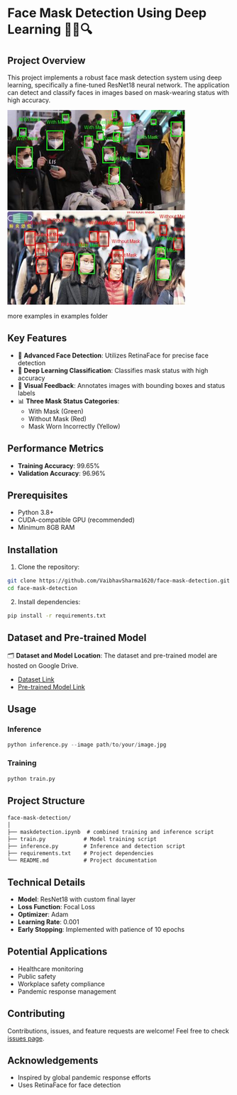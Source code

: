 # Face Mask Detection Using Deep Learning 🧑‍⚕️🔍

## Project Overview

This project implements a robust face mask detection system using deep learning, specifically a fine-tuned ResNet18 neural network. The application can detect and classify faces in images based on mask-wearing status with high accuracy.


![Project Demo](/examples/result8.jpg)
![Project Demo](/examples/result6.jpg)


more examples in examples folder

## Key Features

- 🔬 **Advanced Face Detection**: Utilizes RetinaFace for precise face detection
- 🤖 **Deep Learning Classification**: Classifies mask status with high accuracy
- 🎨 **Visual Feedback**: Annotates images with bounding boxes and status labels
- 📊 **Three Mask Status Categories**:
  - With Mask (Green)
  - Without Mask (Red)
  - Mask Worn Incorrectly (Yellow)

## Performance Metrics

- **Training Accuracy**: 99.65%
- **Validation Accuracy**: 96.96%

## Prerequisites

- Python 3.8+
- CUDA-compatible GPU (recommended)
- Minimum 8GB RAM

## Installation

1. Clone the repository:
```bash
git clone https://github.com/VaibhavSharma1620/face-mask-detection.git
cd face-mask-detection
```

2. Install dependencies:
```bash
pip install -r requirements.txt
```

## Dataset and Pre-trained Model

🗂️ **Dataset and Model Location**: 
The dataset and pre-trained model are hosted on Google Drive. 
- [Dataset Link](https://drive.google.com/path/to/dataset)
- [Pre-trained Model Link](https://drive.google.com/path/to/model)

## Usage

### Inference
```python
python inference.py --image path/to/your/image.jpg
```

### Training
```python
python train.py
```

## Project Structure

```
face-mask-detection/
│
├── maskdetection.ipynb  # combined training and inference script
├── train.py            # Model training script
├── inference.py        # Inference and detection script
├── requirements.txt    # Project dependencies
└── README.md           # Project documentation
```

## Technical Details

- **Model**: ResNet18 with custom final layer
- **Loss Function**: Focal Loss
- **Optimizer**: Adam
- **Learning Rate**: 0.001
- **Early Stopping**: Implemented with patience of 10 epochs

## Potential Applications

- Healthcare monitoring
- Public safety
- Workplace safety compliance
- Pandemic response management


## Contributing

Contributions, issues, and feature requests are welcome! Feel free to check [issues page](https://github.com/VaibhavSharma1620/face-mask-detection/issues).

## Acknowledgements

- Inspired by global pandemic response efforts
- Uses RetinaFace for face detection
